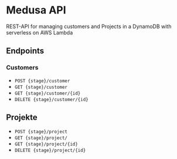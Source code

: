 # Medusa API
REST-API for managing customers and Projects in a DynamoDB with serverless on AWS Lambda

## Endpoints

### Customers

* `POST {stage}/customer`
* `GET {stage}/customer`
* `GET {stage}/customer/{id}`
* `DELETE {stage}/customer/{id}`

## Projekte

* `POST {stage}/project`
* `GET {stage}/project/`
* `GET {stage}/project/{id}`
* `DELETE {stage}/project/{id}`